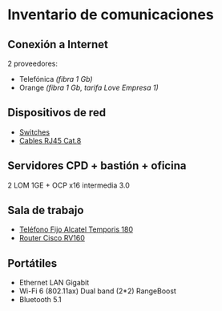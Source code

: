 # Inventario de comunicaciones

## Conexión a Internet

2 proveedores:

- Telefónica *(fibra 1 Gb)*
- Orange *(fibra 1 Gb, tarifa Love Empresa 1)*

## Dispositivos de red

- [Switches](https://www.router-switch.com/c1000-48t-4g-l.html)
- [Cables RJ45 Cat.8](https://www.pccomponentes.com/bematik-cable-de-red-s-ftp-rj45-cat8-10m)

## Servidores CPD + bastión + oficina

2 LOM 1GE + OCP x16 intermedia 3.0

## Sala de trabajo

- [Teléfono Fijo Alcatel Temporis 180](https://www.pccomponentes.com/alcatel-temporis-180-telefono-fijo-negro)
- [Router Cisco RV160](https://www.cisco.com/c/es_es/products/routers/rv160-vpn-router/index.html)

## Portátiles

- Ethernet LAN Gigabit
- Wi-Fi 6 (802.11ax) Dual band (2*2) RangeBoost
- Bluetooth 5.1
